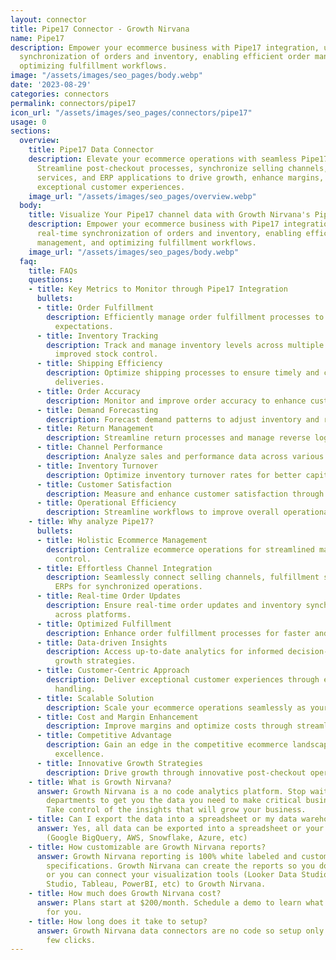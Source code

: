 ```yaml
---
layout: connector
title: Pipe17 Connector - Growth Nirvana
name: Pipe17
description: Empower your ecommerce business with Pipe17 integration, unlocking real-time
  synchronization of orders and inventory, enabling efficient order management, and
  optimizing fulfillment workflows.
image: "/assets/images/seo_pages/body.webp"
date: '2023-08-29'
categories: connectors
permalink: connectors/pipe17
icon_url: "/assets/images/seo_pages/connectors/pipe17"
usage: 0
sections:
  overview:
    title: Pipe17 Data Connector
    description: Elevate your ecommerce operations with seamless Pipe17 integration.
      Streamline post-checkout processes, synchronize selling channels, fulfillment
      services, and ERP applications to drive growth, enhance margins, and provide
      exceptional customer experiences.
    image_url: "/assets/images/seo_pages/overview.webp"
  body:
    title: Visualize Your Pipe17 channel data with Growth Nirvana's Pipe17 Connector
    description: Empower your ecommerce business with Pipe17 integration, unlocking
      real-time synchronization of orders and inventory, enabling efficient order
      management, and optimizing fulfillment workflows.
    image_url: "/assets/images/seo_pages/body.webp"
  faq:
    title: FAQs
    questions:
    - title: Key Metrics to Monitor through Pipe17 Integration
      bullets:
      - title: Order Fulfillment
        description: Efficiently manage order fulfillment processes to meet customer
          expectations.
      - title: Inventory Tracking
        description: Track and manage inventory levels across multiple channels for
          improved stock control.
      - title: Shipping Efficiency
        description: Optimize shipping processes to ensure timely and cost-effective
          deliveries.
      - title: Order Accuracy
        description: Monitor and improve order accuracy to enhance customer satisfaction.
      - title: Demand Forecasting
        description: Forecast demand patterns to adjust inventory and resources accordingly.
      - title: Return Management
        description: Streamline return processes and manage reverse logistics efficiently.
      - title: Channel Performance
        description: Analyze sales and performance data across various selling channels.
      - title: Inventory Turnover
        description: Optimize inventory turnover rates for better capital utilization.
      - title: Customer Satisfaction
        description: Measure and enhance customer satisfaction through seamless operations.
      - title: Operational Efficiency
        description: Streamline workflows to improve overall operational efficiency.
    - title: Why analyze Pipe17?
      bullets:
      - title: Holistic Ecommerce Management
        description: Centralize ecommerce operations for streamlined management and
          control.
      - title: Effortless Channel Integration
        description: Seamlessly connect selling channels, fulfillment services, and
          ERPs for synchronized operations.
      - title: Real-time Order Updates
        description: Ensure real-time order updates and inventory synchronization
          across platforms.
      - title: Optimized Fulfillment
        description: Enhance order fulfillment processes for faster and accurate deliveries.
      - title: Data-driven Insights
        description: Access up-to-date analytics for informed decision-making and
          growth strategies.
      - title: Customer-Centric Approach
        description: Deliver exceptional customer experiences through efficient order
          handling.
      - title: Scalable Solution
        description: Scale your ecommerce operations seamlessly as your business expands.
      - title: Cost and Margin Enhancement
        description: Improve margins and optimize costs through streamlined operations.
      - title: Competitive Advantage
        description: Gain an edge in the competitive ecommerce landscape through operational
          excellence.
      - title: Innovative Growth Strategies
        description: Drive growth through innovative post-checkout operational approaches.
    - title: What is Growth Nirvana?
      answer: Growth Nirvana is a no code analytics platform. Stop waiting for other
        departments to get you the data you need to make critical business decisions.
        Take control of the insights that will grow your business.
    - title: Can I export the data into a spreadsheet or my data warehouse?
      answer: Yes, all data can be exported into a spreadsheet or your data warehouse
        (Google BigQuery, AWS, Snowflake, Azure, etc)
    - title: How customizable are Growth Nirvana reports?
      answer: Growth Nirvana reporting is 100% white labeled and customized to your
        specifications. Growth Nirvana can create the reports so you don’t have to
        or you can connect your visualization tools (Looker Data Studio/Google Data
        Studio, Tableau, PowerBI, etc) to Growth Nirvana.
    - title: How much does Growth Nirvana cost?
      answer: Plans start at $200/month. Schedule a demo to learn what plan is best
        for you.
    - title: How long does it take to setup?
      answer: Growth Nirvana data connectors are no code so setup only requires a
        few clicks.
---
```

